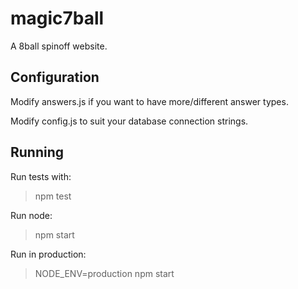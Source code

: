 # magic7ball

A 8ball spinoff website.

## Configuration

Modify answers.js if you want to have more/different answer types.


Modify config.js to suit your database connection strings.

## Running

Run tests with:
> npm test

Run node:
>npm start

Run in production:
>NODE_ENV=production npm start